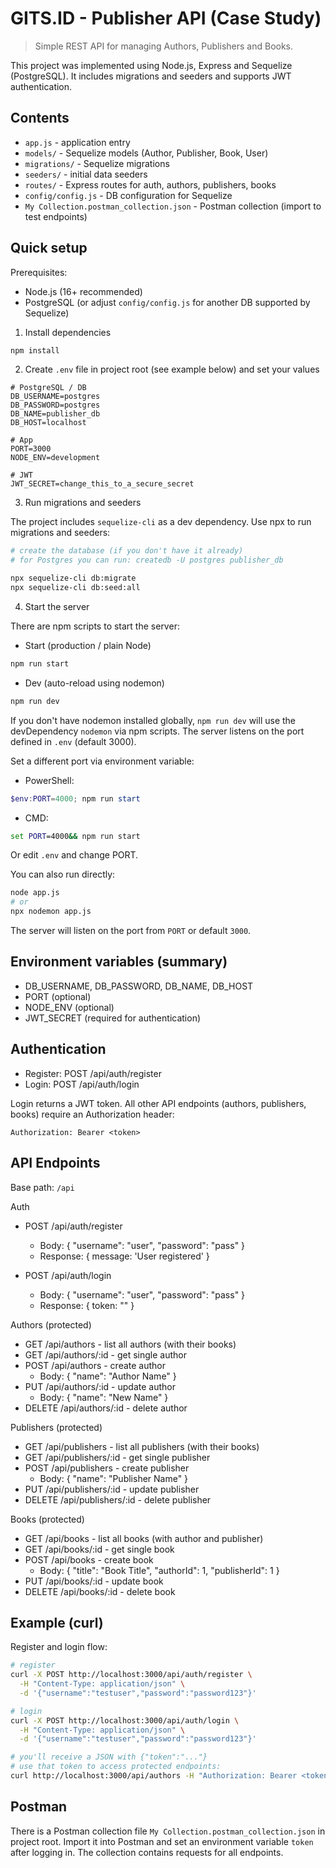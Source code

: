# GITS.ID - Publisher API (Case Study)

> Simple REST API for managing Authors, Publishers and Books.

This project was implemented using Node.js, Express and Sequelize (PostgreSQL). It includes migrations and seeders and supports JWT authentication.

## Contents
- `app.js` - application entry
- `models/` - Sequelize models (Author, Publisher, Book, User)
- `migrations/` - Sequelize migrations
- `seeders/` - initial data seeders
- `routes/` - Express routes for auth, authors, publishers, books
- `config/config.js` - DB configuration for Sequelize
- `My Collection.postman_collection.json` - Postman collection (import to test endpoints)

## Quick setup

Prerequisites:
- Node.js (16+ recommended)
- PostgreSQL (or adjust `config/config.js` for another DB supported by Sequelize)

1. Install dependencies

```bash
npm install
```

2. Create `.env` file in project root (see example below) and set your values

```env
# PostgreSQL / DB
DB_USERNAME=postgres
DB_PASSWORD=postgres
DB_NAME=publisher_db
DB_HOST=localhost

# App
PORT=3000
NODE_ENV=development

# JWT
JWT_SECRET=change_this_to_a_secure_secret
```

3. Run migrations and seeders

The project includes `sequelize-cli` as a dev dependency. Use npx to run migrations and seeders:

```bash
# create the database (if you don't have it already)
# for Postgres you can run: createdb -U postgres publisher_db

npx sequelize-cli db:migrate
npx sequelize-cli db:seed:all
```

4. Start the server

There are npm scripts to start the server:

- Start (production / plain Node)
```bash
npm run start
```

- Dev (auto-reload using nodemon)
```bash
npm run dev
```

If you don't have nodemon installed globally, `npm run dev` will use the devDependency `nodemon` via npm scripts. The server listens on the port defined in `.env` (default 3000).

Set a different port via environment variable:

- PowerShell:
```powershell
$env:PORT=4000; npm run start
```

- CMD:
```cmd
set PORT=4000&& npm run start
```

Or edit `.env` and change PORT.

You can also run directly:
```bash
node app.js
# or
npx nodemon app.js
```

The server will listen on the port from `PORT` or default `3000`.

## Environment variables (summary)
- DB_USERNAME, DB_PASSWORD, DB_NAME, DB_HOST
- PORT (optional)
- NODE_ENV (optional)
- JWT_SECRET (required for authentication)

## Authentication

- Register: POST /api/auth/register
- Login: POST /api/auth/login

Login returns a JWT token. All other API endpoints (authors, publishers, books) require an Authorization header:

```
Authorization: Bearer <token>
```

## API Endpoints

Base path: `/api`

Auth
- POST /api/auth/register
  - Body: { "username": "user", "password": "pass" }
  - Response: { message: 'User registered' }

- POST /api/auth/login
  - Body: { "username": "user", "password": "pass" }
  - Response: { token: "<jwt>" }

Authors (protected)
- GET /api/authors - list all authors (with their books)
- GET /api/authors/:id - get single author
- POST /api/authors - create author
  - Body: { "name": "Author Name" }
- PUT /api/authors/:id - update author
  - Body: { "name": "New Name" }
- DELETE /api/authors/:id - delete author

Publishers (protected)
- GET /api/publishers - list all publishers (with their books)
- GET /api/publishers/:id - get single publisher
- POST /api/publishers - create publisher
  - Body: { "name": "Publisher Name" }
- PUT /api/publishers/:id - update publisher
- DELETE /api/publishers/:id - delete publisher

Books (protected)
- GET /api/books - list all books (with author and publisher)
- GET /api/books/:id - get single book
- POST /api/books - create book
  - Body: { "title": "Book Title", "authorId": 1, "publisherId": 1 }
- PUT /api/books/:id - update book
- DELETE /api/books/:id - delete book

## Example (curl)

Register and login flow:

```bash
# register
curl -X POST http://localhost:3000/api/auth/register \
  -H "Content-Type: application/json" \
  -d '{"username":"testuser","password":"password123"}'

# login
curl -X POST http://localhost:3000/api/auth/login \
  -H "Content-Type: application/json" \
  -d '{"username":"testuser","password":"password123"}'

# you'll receive a JSON with {"token":"..."}
# use that token to access protected endpoints:
curl http://localhost:3000/api/authors -H "Authorization: Bearer <token>"
```

## Postman

There is a Postman collection file `My Collection.postman_collection.json` in project root. Import it into Postman and set an environment variable `token` after logging in. The collection contains requests for all endpoints.


